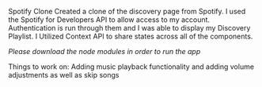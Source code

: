 Spotify Clone
Created a clone of the discovery page from Spotify. I used the Spotify for Developers API to allow access to my account. Authentication is run through them and I was able to display my Discovery Playlist. I Utilized Context API to share states across all of the components.

*Please download the node modules in order to run the app*

Things to work on:
Adding music playback functionality and adding volume adjustments as well as skip songs

